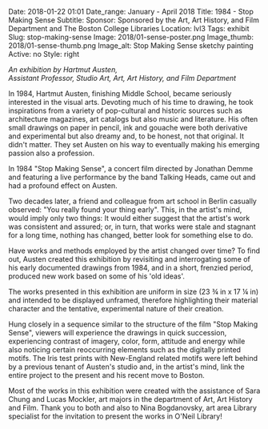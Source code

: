 Date: 2018-01-22 01:01 
Date_range: January - April 2018
Title: 1984 - Stop Making Sense
Subtitle:
Sponsor: Sponsored by the Art, Art History, and Film Department and The Boston College Libraries
Location: lvl3
Tags: exhibit
Slug: stop-making-sense
Image: 2018/01-sense-poster.png
Image_thumb: 2018/01-sense-thumb.png
Image_alt: Stop Making Sense sketchy painting
Active: no
Style: right


<em>An exhibition by Hartmut Austen, <br />
Assistant Professor, Studio Art, Art, Art History, and Film Department</em>

In 1984, Hartmut Austen, finishing Middle School, became seriously interested in the visual arts.  Devoting much of his time to drawing, he took inspirations from a variety of pop-cultural and historic sources such as architecture magazines, art catalogs but also music and literature. His often small drawings on paper in pencil, ink and gouache were both derivative and experimental but also dreamy and, to be honest, not that original. It didn't matter. They set Austen on his way to eventually making his emerging passion also a profession. 

In 1984 "Stop Making Sense", a concert film directed by Jonathan Demme and featuring a live performance by the band Talking Heads, came out and had a profound effect on Austen.

Two decades later, a friend and colleague from art school in Berlin casually observed: "You really found your thing early". This, in the artist's mind, would imply only two things: It would either suggest that the artist's work was consistent and assured; or, in turn, that works were stale and stagnant for a long time, nothing has changed, better look for something else to do.
 
Have works and methods employed by the artist changed over time? To find out, Austen created this exhibition by revisiting and interrogating some of his early documented drawings from 1984, and in a short, frenzied period, produced new work based on some of his 'old ideas'. 

The works presented in this exhibition are uniform in size 
(23 ¾ in x 17 ¼ in) and intended to be displayed unframed, therefore highlighting their material character and the tentative, experimental nature of their creation. 

Hung closely in a sequence similar to the structure of the film "Stop Making Sense", viewers will experience the drawings in quick succession, experiencing contrast of imagery, color, form, attitude and energy while also noticing certain reoccurring elements such as the digitally printed motifs. The Iris test prints with New-England related motifs were left behind by a previous tenant of Austen's studio and, in the artist's mind, link the entire project to the present and his recent move to Boston.

Most of the works in this exhibition were created with the assistance of Sara Chung and Lucas Mockler, art majors in the department of Art, Art History and Film. Thank you to both and also to Nina Bogdanovsky, art area Library specialist for the invitation to present the works in O'Neil Library! 


<!--

Active:
    Yes (will appear on Exhibit's homepage)
    No (will not appear on Exhibit's homepage, but will appear in archives)

Gallery locations: 
    Burns Library (burns)
    Theology and Ministry Library (tml)
    O'Neill Level One (lvl1)
    O'Neill Level Three (lvl3)
    O'Neill Reading Room (reading)
    O'Neill Reading Room Back Wall (backwall)
    O'Neill Lobby (lobby)
    History Dept, Stokes Hall (stokes)
    Bapst Exhibits (bapst)
    Archived Bapst Exhibits (bapstarchive)
  
Need spaces for:

  Virtual Exhibits (virtual)
  Tip O'Neill (tiponeill)

Style:
    Poster on left, text on right (default)
    Poster on right, text on left (right)
    Poster large, centered above text (middle_top)
    Poster large, centered below text (middle_down)

Add'l images
    <img src="/theme/img/exhibits/XXXX/201X/00-XXXX.png" alt="words" class="float_left">
    <img src="/theme/img/exhibits/XXXX/201X/00-XXXX.png" alt="words" class="float_right">
    <img src="/theme/img/exhibits/XXXX/201X/00-XXXX.png" alt="words" class="center">

-->

